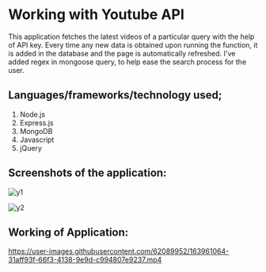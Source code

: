 # Working with Youtube API

This application fetches the latest videos of a particular query with the help of API key.
Every time any new data is obtained upon running the function, it is added in the database and the page is automatically refreshed.
I've added regex in mongoose query, to help ease the search process for the user.

## Languages/frameworks/technology used;
1. Node.js
2. Express.js
3. MongoDB
4. Javascript
5. jQuery


## Screenshots of the application:

![y1](https://user-images.githubusercontent.com/62089952/163960745-36e5d793-d6fd-4fce-a70c-31222811c57c.jpg)


![y2](https://user-images.githubusercontent.com/62089952/163960780-2978e74b-28ec-4635-820b-5c1148ad299d.jpg)

## Working of Application:




https://user-images.githubusercontent.com/62089952/163961064-31aff93f-66f3-4138-9e9d-c994807e9237.mp4

